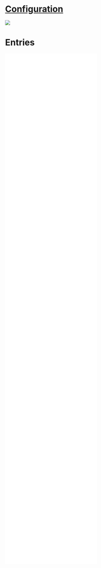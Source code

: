 # [Configuration](01_Introduction_canvas.canvas)
![](01_Introduction_canvas.canvas)
# Entries
![](01_entries/01.00_Intro.md)
![](01_entries/01.01.00_Background.md)
![](01_entries/01.02.00_Chapters.md)
![](01_entries/01.02.01_Disability_justice_and_life_affirmation_flipping_the_table.md)
![](01_entries/01.02.02_Crip-Tic_of_Vignettes.md)
![](01_entries/01.02.03_Disobedient_Action_Research_Cycles.md)
![](01_entries/01.02.04_Configure-able_methods.md)
![](01_entries/01.02.05_In-configure-ability.md)
![](01_entries/01.02.06_A_Cozier_Configure-Ability.md)
![](01_entries/01.03.00_Conclusion.md)
![](01_entries/pandoc_order.md)
